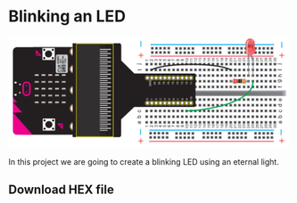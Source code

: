 # Blinking an LED

![alt text](blinking-led.png "Blinking an LED")

In this project we are going to create a blinking LED using an eternal light.

## Download HEX file

